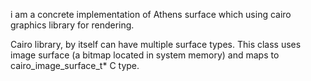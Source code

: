 i am a concrete implementation of Athens surface which using cairo graphics library for rendering.

Cairo library, by itself can have multiple surface types.
This class uses image surface (a bitmap located in system memory) and maps to cairo_image_surface_t* C type.